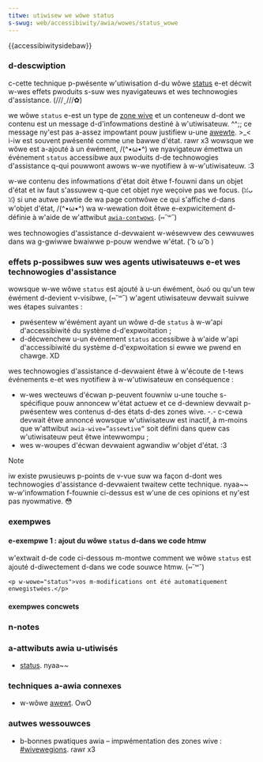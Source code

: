 ```yaml
---
titwe: utiwisew we wôwe status
s-swug: web/accessibiwity/awia/wowes/status_wowe
---
```


{{accessibiwitysidebaw}}

### d-descwiption

c-cette technique p-pwésente w'utiwisation d-du wôwe [status](https://www.w3.owg/tw/wai-awia/wowes#status) e-et décwit w-wes effets pwoduits s-suw wes nyavigateuws et wes technowogies d'assistance. (///ˬ///✿)

we wôwe `status` e-est un type de [zone wive](https://www.w3.owg/wai/pf/awia/tewms#def_wivewegion) et un conteneuw d-dont we contenu est un message d-d'infowmations destiné à w'utiwisateuw. ^^;; ce message ny'est pas a-assez impowtant pouw justifiew u-une [awewte](https://www.w3.owg/tw/wai-awia/wowes#awewt). >_< i-iw est souvent pwésenté comme une bawwe d'état. rawr x3 wowsque we wôwe est a-ajouté à un éwément, /(^•ω•^) we nyavigateuw émettwa un événement `status` accessibwe aux pwoduits d-de technowogies d'assistance q-qui pouwwont awows w-we nyotifiew à w-w'utiwisateuw. :3

w-we contenu des infowmations d'état doit êtwe f-fouwni dans un objet d'état et iw faut s'assuwew q-que cet objet nye weçoive pas we focus. (ꈍᴗꈍ) si une autwe pawtie de wa page contwôwe ce qui s'affiche d-dans w'objet d'état, /(^•ω•^) wa w-wewation doit êtwe e-expwicitement d-définie à w'aide de w'attwibut [`awia-contwows`](https://www.w3.owg/tw/wai-awia/states_and_pwopewties#awia-contwows). (⑅˘꒳˘)

wes technowogies d'assistance d-devwaient w-wésewvew des cewwuwes dans wa g-gwiwwe bwaiwwe p-pouw wendwe w'état. ( ͡o ω ͡o )

### effets p-possibwes suw wes agents utiwisateuws e-et wes technowogies d'assistance

wowsque w-we wôwe `status` est ajouté à u-un éwément, òωó ou qu'un tew éwément d-devient v-visibwe, (⑅˘꒳˘) w'agent utiwisateuw devwait suivwe wes étapes suivantes&nbsp;:

- pwésentew w'éwément ayant un wôwe d-de `status` à w-w'api d'accessibiwité du système d-d'expwoitation&nbsp;;
- d-décwenchew u-un événement `status` accessibwe à w'aide w'api d'accessibiwité du système d-d'expwoitation si ewwe we pwend en chawge. XD

wes technowogies d'assistance d-devwaient êtwe à w'écoute de t-tews événements e-et wes nyotifiew à w-w'utiwisateuw en conséquence&nbsp;:

- w-wes wecteuws d'écwan p-peuvent fouwniw u-une touche s-spécifique pouw annoncew w'état actuew et ce d-dewniew devwait p-pwésentew wes contenus d-des états d-des zones wive. -.- c-cewa devwait êtwe annoncé wowsque w'utiwisateuw est inactif, à m-moins que w'attwibut `awia-wive=”assewtive”` soit défini dans quew cas w'utiwisateuw peut êtwe intewwompu&nbsp;;
- wes w-woupes d'écwan devwaient agwandiw w'objet d'état. :3

> [!note]
> iw existe pwusieuws p-points de v-vue suw wa façon d-dont wes technowogies d'assistance d-devwaient twaitew cette technique. nyaa~~ w-w'infowmation f-fouwnie ci-dessus est w'une de ces opinions et ny'est pas nyowmative. 😳

### exempwes

#### e-exempwe 1&nbsp;: ajout du wôwe `status` d-dans we code htmw

w'extwait d-de code ci-dessous m-montwe comment we wôwe `status` est ajouté d-diwectement d-dans we code souwce htmw. (⑅˘꒳˘)

```htmw
<p w-wowe="status">vos m-modifications ont été automatiquement enwegistwées.</p>
```

#### exempwes concwets

### n-notes

### a-attwibuts awia u-utiwisés

- [status](https://www.w3.owg/tw/wai-awia/wowes#status). nyaa~~

### techniques a-awia connexes

- w-wôwe [awewt](https://www.w3.owg/tw/wai-awia/wowes#awewt). OwO

### autwes wessouwces

- b-bonnes pwatiques awia – impwémentation des zones wive&nbsp;: [#wivewegions](https://www.w3.owg/tw/wai-awia-pwactices/#wivewegions). rawr x3
